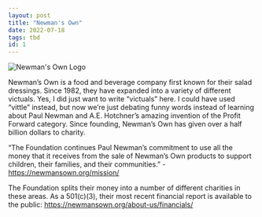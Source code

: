 ```yaml
---
layout: post
title: "Newman's Own"
date: 2022-07-18
tags: tbd
id: 1
---
```


![Newman's Own Logo](/profit-forward/assets/newmans-own-logo.png)


Newman’s Own is a food and beverage company first known for their salad dressings. Since 1982, they have expanded into a variety of different victuals. Yes, I did just want to write “victuals” here. I could have used “vittle” instead, but now we’re just debating funny words instead of learning about Paul Newman and A.E. Hotchner’s amazing invention of the Profit Forward category. Since founding, Newman’s Own has given over a half billion dollars to charity. 

“The Foundation continues Paul Newman’s commitment to use all the money that it receives from the sale of Newman’s Own products to support children, their families, and their communities.” - https://newmansown.org/mission/

The Foundation splits their money into a number of different charities in these areas. As a 501(c)(3), their most recent financial report is available to the public: https://newmansown.org/about-us/financials/
